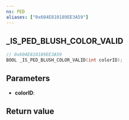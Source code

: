 ```yaml
---
ns: PED
aliases: ["0x604E810189EE3A59"]
---
```

## _IS_PED_BLUSH_COLOR_VALID

```c
// 0x604E810189EE3A59
BOOL _IS_PED_BLUSH_COLOR_VALID(int colorID);
```


## Parameters
* **colorID**: 

## Return value
